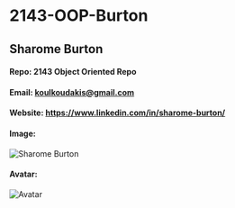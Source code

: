 # 2143-OOP-Burton
## Sharome Burton
#### Repo: 2143 Object Oriented Repo
#### Email: koulkoudakis@gmail.com
#### Website: https://www.linkedin.com/in/sharome-burton/
#### Image:
![Sharome Burton](https://i.imgur.com/mDjTWNi.jpg)
#### Avatar:
![Avatar](https://i.imgur.com/StceM3w.jpg)
